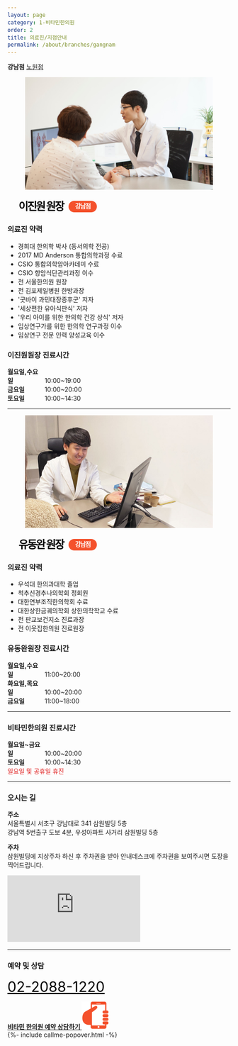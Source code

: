 ```yaml
---
layout: page
category: 1-비타민한의원
order: 2
title: 의료진/지점안내
permalink: /about/branches/gangnam
---
```


<div class="tab">
  <strong>강남점</strong>
  <a href="/about/branches/nowon">노원점</a>
</div>

<figure>
  <img src="/assets/img-branch-gangnam.jpg" alt="">
</figure>

<style>
.member-name {
  margin:15px 25px;
  font-size:24px;
  letter-spacing:-2.4px;
  color:#000;
  text-align:left;
}
.member-name small {
  zoom:1;
  display:inline-block;
  min-width:40px;
  height:26px;
  line-height:24px;
  margin-left:8px;
  padding:0 12px;
  border-radius:13px;
  background-color:#f4512c;
  color:#fff;
  font-size:14px;
  font-weight:bold;
  letter-spacing: -1.4px;
  text-align:center;
  vertical-align:4px;
}
</style>

<h2 class="member-name">
  이진원 원장
  <small>강남점</small>
</h2>

<div class="content-history">
  <h3>의료진 약력</h3>
  <ul>
  <li>경희대 한의학 박사 (동서의학 전공)</li>
  <li>2017 MD Anderson 통합의학과정 수료 </li>
  <li>CSIO 통합의학암아카데미 수료</li>
  <li>CSIO 항암식단관리과정 이수</li>
  <li>전 서울한의원 원장</li>
  <li>전 김포제일병원 한방과장</li>
  <li>'굿바이 과민대장증후군' 저자</li>
  <li>'세상편한 유아식판식' 저자</li>
  <li>'우리 아이를 위한 한의학 건강 상식' 저자</li>  
  <li>임상연구가를 위한 한의학 연구과정 이수</li>
  <li>임상연구 전문 인력 양성교육 이수</li>  
  </ul>
</div>

<h3>이진원원장 진료시간</h3>
<p>
  <strong style="display:inline-block; width:80px">월요일,수요일</strong>
  10:00~19:00<br> 
  <strong style="display:inline-block; width:80px">금요일</strong>
  10:00~20:00<br>
  <strong style="display:inline-block; width:80px">토요일</strong>
  10:00~14:30<br>
</p>

<hr>

<figure>
  <img src="/assets/img-branch-gangnam_2.jpg" alt="">
</figure>

<h2 class="member-name">
  유동완 원장
  <small>강남점</small>
</h2>

<div class="content-history">
  <h3>의료진 약력</h3>
  <ul>
  <li>우석대 한의과대학 졸업</li>
  <li>척추신경추나의학회 정회원</li>
  <li>대한연부조직한의학회 수료</li>
  <li>대한상한금궤의학회 상한의학학교 수료</li>
  <li>전 판교보건지소 진료과장</li>
  <li>전 이웃집한의원 진료원장</li>
  </ul>
</div>

<h3>유동완원장 진료시간</h3>
<p>
  <strong style="display:inline-block; width:80px">월요일,수요일</strong>
  11:00~20:00<br> 
  <strong style="display:inline-block; width:80px">화요일,목요일</strong>
  10:00~20:00<br> 
    <strong style="display:inline-block; width:80px">금요일</strong>
  11:00~18:00<br> 
</p>

<hr>

<h3>비타민한의원 진료시간</h3>
<p>
  <strong style="display:inline-block; width:80px">월요일~금요일</strong>
  10:00~20:00<br> 
  <strong style="display:inline-block; width:80px">토요일</strong>
  10:00~14:30<br>
  <span style="color:#e02020">일요일 및 공휴일 휴진</span>
</p>

<hr>

<h3>오시는 길</h3>
<p>
  <strong>주소</strong><br>
  서울특별시 서초구 강남대로 341 삼원빌딩 5층<br>
  강남역 5번출구 도보 4분, 우성아파트 사거리 삼원빌딩 5층
</p>
<p>
  <strong>주차</strong><br>
  삼원빌딩에 지상주차 하신 후 주차권을 받아 안내데스크에 주차권을 보여주시면 도장을 찍어드립니다.
</p>

<iframe src="https://www.google.com/maps/embed?pb=!1m18!1m12!1m3!1d3165.6210470306523!2d127.02723991514603!3d37.49326803607879!2m3!1f0!2f0!3f0!3m2!1i1024!2i768!4f13.1!3m3!1m2!1s0x357ca1dadf7cdb0f%3A0x1796a801d3aeb611!2z67CU7J207ZSM656c7ZWc7J2Y7JuQ!5e0!3m2!1sko!2skr!4v1561422405858!5m2!1sko!2skr" frameborder="0" style="border:0" allowfullscreen></iframe>

<hr>

<!--
<h3>둘러보기</h3>
<div class="featured-review">
  <dl>
  <dt><img src="https://via.placeholder.com/300x180" alt=""></dt>
  </dl>
  <dl>
  <dt><img src="https://via.placeholder.com/300x180" alt=""></dt>
  </dl>
  <dl>
  <dt><img src="https://via.placeholder.com/300x180" alt=""></dt>
  </dl>
</div>

<hr>
-->

<h3>예약 및 상담</h3>
<p>
  <big style="font-size:32px">
    <a href="tel:02-2088-1220" style="color:#000">02-2088-1220</a>
  </big>
</p>
<div class="call-to-action">
  <a href="javascript:void(0)" onclick="toggleCallmePopover()">
    <strong>비타민 한의원 예약 상담하기 <img src="/assets/icon-hand-graving-phone.svg" alt=""></strong>
  </a>
</div>
{%- include callme-popover.html -%}
